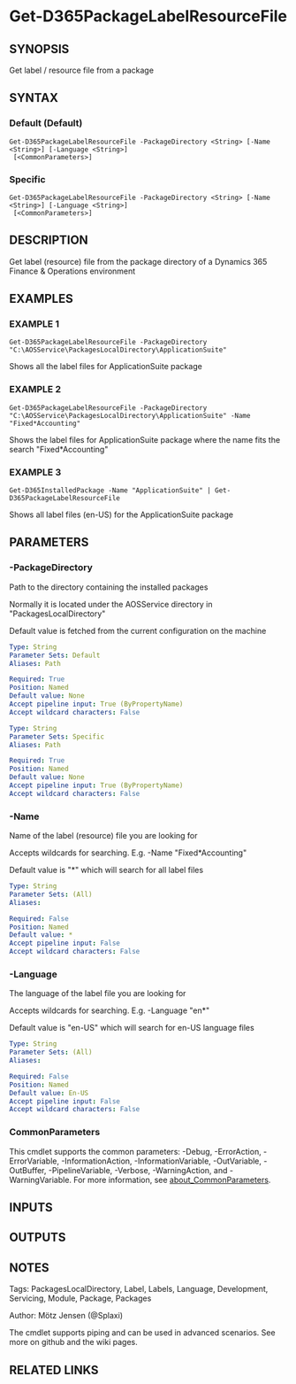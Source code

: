 ﻿---
external help file: d365fo.tools-help.xml
Module Name: d365fo.tools
online version:
schema: 2.0.0
---

# Get-D365PackageLabelResourceFile

## SYNOPSIS
Get label / resource file from a package

## SYNTAX

### Default (Default)
```
Get-D365PackageLabelResourceFile -PackageDirectory <String> [-Name <String>] [-Language <String>]
 [<CommonParameters>]
```

### Specific
```
Get-D365PackageLabelResourceFile -PackageDirectory <String> [-Name <String>] [-Language <String>]
 [<CommonParameters>]
```

## DESCRIPTION
Get label (resource) file from the package directory of a Dynamics 365 Finance & Operations environment

## EXAMPLES

### EXAMPLE 1
```
Get-D365PackageLabelResourceFile -PackageDirectory "C:\AOSService\PackagesLocalDirectory\ApplicationSuite"
```

Shows all the label files for ApplicationSuite package

### EXAMPLE 2
```
Get-D365PackageLabelResourceFile -PackageDirectory "C:\AOSService\PackagesLocalDirectory\ApplicationSuite" -Name "Fixed*Accounting"
```

Shows the label files for ApplicationSuite package where the name fits the search "Fixed*Accounting"

### EXAMPLE 3
```
Get-D365InstalledPackage -Name "ApplicationSuite" | Get-D365PackageLabelResourceFile
```

Shows all label files (en-US) for the ApplicationSuite package

## PARAMETERS

### -PackageDirectory
Path to the directory containing the installed packages

Normally it is located under the AOSService directory in "PackagesLocalDirectory"

Default value is fetched from the current configuration on the machine

```yaml
Type: String
Parameter Sets: Default
Aliases: Path

Required: True
Position: Named
Default value: None
Accept pipeline input: True (ByPropertyName)
Accept wildcard characters: False
```

```yaml
Type: String
Parameter Sets: Specific
Aliases: Path

Required: True
Position: Named
Default value: None
Accept pipeline input: True (ByPropertyName)
Accept wildcard characters: False
```

### -Name
Name of the label (resource) file you are looking for

Accepts wildcards for searching.
E.g.
-Name "Fixed*Accounting"

Default value is "*" which will search for all label files

```yaml
Type: String
Parameter Sets: (All)
Aliases:

Required: False
Position: Named
Default value: *
Accept pipeline input: False
Accept wildcard characters: False
```

### -Language
The language of the label file you are looking for

Accepts wildcards for searching.
E.g.
-Language "en*"

Default value is "en-US" which will search for en-US language files

```yaml
Type: String
Parameter Sets: (All)
Aliases:

Required: False
Position: Named
Default value: En-US
Accept pipeline input: False
Accept wildcard characters: False
```

### CommonParameters
This cmdlet supports the common parameters: -Debug, -ErrorAction, -ErrorVariable, -InformationAction, -InformationVariable, -OutVariable, -OutBuffer, -PipelineVariable, -Verbose, -WarningAction, and -WarningVariable. For more information, see [about_CommonParameters](http://go.microsoft.com/fwlink/?LinkID=113216).

## INPUTS

## OUTPUTS

## NOTES
Tags: PackagesLocalDirectory, Label, Labels, Language, Development, Servicing, Module, Package, Packages

Author: Mötz Jensen (@Splaxi)

The cmdlet supports piping and can be used in advanced scenarios.
See more on github and the wiki pages.

## RELATED LINKS
